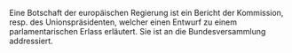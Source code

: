 Eine Botschaft der europäischen Regierung ist ein Bericht der Kommission, resp. des Unionspräsidenten, welcher einen Entwurf zu einem parlamentarischen Erlass erläutert. Sie ist an die Bundesversammlung addressiert. 